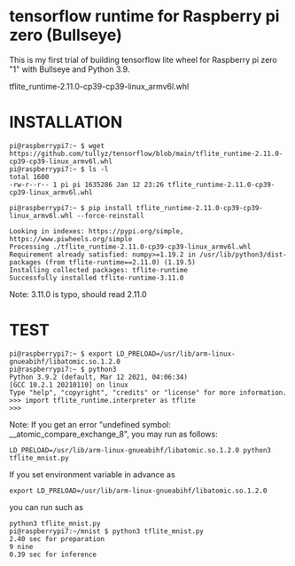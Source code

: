 
# tensorflow runtime for Raspberry pi zero (Bullseye)

This is my first trial of building tensorflow lite wheel for Raspberry pi zero "1" with Bullseye and Python 3.9.

tflite_runtime-2.11.0-cp39-cp39-linux_armv6l.whl

# INSTALLATION

```
pi@raspberrypi7:~ $ wget https://github.com/tullyz/tensorflow/blob/main/tflite_runtime-2.11.0-cp39-cp39-linux_armv6l.whl
pi@raspberrypi7:~ $ ls -l
total 1600
-rw-r--r-- 1 pi pi 1635286 Jan 12 23:26 tflite_runtime-2.11.0-cp39-cp39-linux_armv6l.whl

pi@raspberrypi7:~ $ pip install tflite_runtime-2.11.0-cp39-cp39-linux_armv6l.whl --force-reinstall

Looking in indexes: https://pypi.org/simple, https://www.piwheels.org/simple
Processing ./tflite_runtime-2.11.0-cp39-cp39-linux_armv6l.whl
Requirement already satisfied: numpy>=1.19.2 in /usr/lib/python3/dist-packages (from tflite-runtime==2.11.0) (1.19.5)
Installing collected packages: tflite-runtime
Successfully installed tflite-runtime-3.11.0
```
Note: 3.11.0 is typo, should read 2.11.0


# TEST

```
pi@raspberrypi7:~ $ export LD_PRELOAD=/usr/lib/arm-linux-gnueabihf/libatomic.so.1.2.0
pi@raspberrypi7:~ $ python3 
Python 3.9.2 (default, Mar 12 2021, 04:06:34)
[GCC 10.2.1 20210110] on linux
Type "help", "copyright", "credits" or "license" for more information.
>>> import tflite_runtime.interpreter as tflite
>>>
```

Note: If you get an error "undefined symbol: __atomic_compare_exchange_8", 
you may run as follows:
```
LD_PRELOAD=/usr/lib/arm-linux-gnueabihf/libatomic.so.1.2.0 python3 tflite_mnist.py
```

If you set environment variable in advance as 
```
export LD_PRELOAD=/usr/lib/arm-linux-gnueabihf/libatomic.so.1.2.0
```

you can run such as 
```
python3 tflite_mnist.py
pi@raspberrypi7:~/mnist $ python3 tflite_mnist.py
2.40 sec for preparation
9 nine
0.39 sec for inference

```


